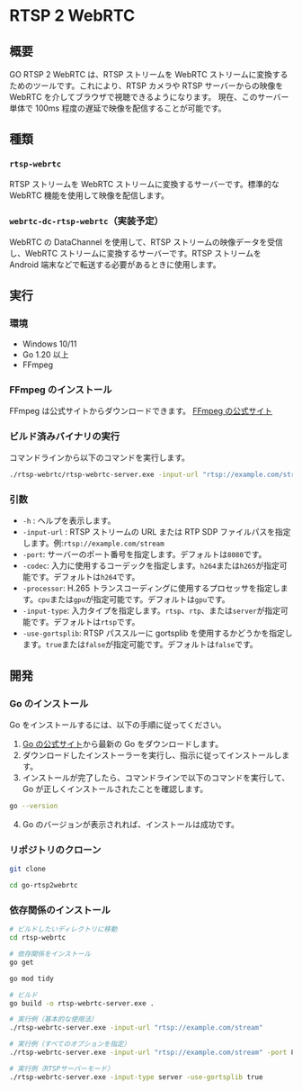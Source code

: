 # RTSP 2 WebRTC

## 概要

GO RTSP 2 WebRTC は、RTSP ストリームを WebRTC ストリームに変換するためのツールです。これにより、RTSP カメラや RTSP サーバーからの映像を WebRTC を介してブラウザで視聴できるようになります。
現在、このサーバー単体で 100ms 程度の遅延で映像を配信することが可能です。

## 種類

### `rtsp-webrtc`

RTSP ストリームを WebRTC ストリームに変換するサーバーです。標準的な WebRTC 機能を使用して映像を配信します。

### `webrtc-dc-rtsp-webrtc`（実装予定）

WebRTC の DataChannel を使用して、RTSP ストリームの映像データを受信し、WebRTC ストリームに変換するサーバーです。RTSP ストリームを Android 端末などで転送する必要があるときに使用します。

## 実行

### 環境

- Windows 10/11
- Go 1.20 以上
- FFmpeg

### FFmpeg のインストール

FFmpeg は公式サイトからダウンロードできます。
[FFmpeg の公式サイト](https://ffmpeg.org/download.html)

### ビルド済みバイナリの実行

コマンドラインから以下のコマンドを実行します。

```bash
./rtsp-webrtc/rtsp-webrtc-server.exe -input-url "rtsp://example.com/stream"
```

### 引数

- `-h` : ヘルプを表示します。
- `-input-url` : RTSP ストリームの URL または RTP SDP ファイルパスを指定します。例:`rtsp://example.com/stream`
- `-port`: サーバーのポート番号を指定します。デフォルトは`8080`です。
- `-codec`: 入力に使用するコーデックを指定します。`h264`または`h265`が指定可能です。デフォルトは`h264`です。
- `-processor`: H.265 トランスコーディングに使用するプロセッサを指定します。`cpu`または`gpu`が指定可能です。デフォルトは`gpu`です。
- `-input-type`: 入力タイプを指定します。`rtsp`、`rtp`、または`server`が指定可能です。デフォルトは`rtsp`です。
- `-use-gortsplib`: RTSP パススルーに gortsplib を使用するかどうかを指定します。`true`または`false`が指定可能です。デフォルトは`false`です。

## 開発

### Go のインストール

Go をインストールするには、以下の手順に従ってください。

1. [Go の公式サイト](https://go.dev/dl/)から最新の Go をダウンロードします。
2. ダウンロードしたインストーラーを実行し、指示に従ってインストールします。
3. インストールが完了したら、コマンドラインで以下のコマンドを実行して、Go が正しくインストールされたことを確認します。

```bash
go --version
```

4. Go のバージョンが表示されれば、インストールは成功です。

### リポジトリのクローン

```bash
git clone

cd go-rtsp2webrtc
```

### 依存関係のインストール

```bash
# ビルドしたいディレクトリに移動
cd rtsp-webrtc

# 依存関係をインストール
go get

go mod tidy

# ビルド
go build -o rtsp-webrtc-server.exe .

# 実行例（基本的な使用法）
./rtsp-webrtc-server.exe -input-url "rtsp://example.com/stream"

# 実行例（すべてのオプションを指定）
./rtsp-webrtc-server.exe -input-url "rtsp://example.com/stream" -port 8080 -codec h264 -processor gpu -input-type rtsp -use-gortsplib false

# 実行例（RTSPサーバーモード）
./rtsp-webrtc-server.exe -input-type server -use-gortsplib true
```
